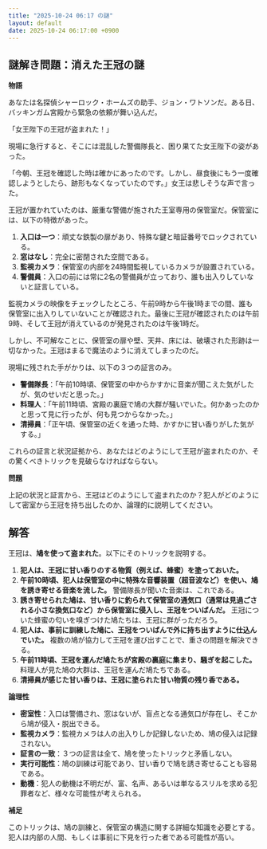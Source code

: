 ```yaml
---
title: "2025-10-24 06:17 の謎"
layout: default
date: 2025-10-24 06:17:00 +0900
---
```

## 謎解き問題：消えた王冠の謎

**物語**

あなたは名探偵シャーロック・ホームズの助手、ジョン・ワトソンだ。ある日、バッキンガム宮殿から緊急の依頼が舞い込んだ。

「女王陛下の王冠が盗まれた！」

現場に急行すると、そこには混乱した警備隊長と、困り果てた女王陛下の姿があった。

「今朝、王冠を確認した時は確かにあったのです。しかし、昼食後にもう一度確認しようとしたら、跡形もなくなっていたのです。」女王は悲しそうな声で言った。

王冠が置かれていたのは、厳重な警備が施された王室専用の保管室だ。保管室には、以下の特徴があった。

1.  **入口は一つ**：頑丈な鉄製の扉があり、特殊な鍵と暗証番号でロックされている。
2.  **窓はなし**：完全に密閉された空間である。
3.  **監視カメラ**：保管室の内部を24時間監視しているカメラが設置されている。
4.  **警備員**：入口の前には常に2名の警備員が立っており、誰も出入りしていないと証言している。

監視カメラの映像をチェックしたところ、午前9時から午後1時までの間、誰も保管室に出入りしていないことが確認された。最後に王冠が確認されたのは午前9時、そして王冠が消えているのが発見されたのは午後1時だ。

しかし、不可解なことに、保管室の扉や壁、天井、床には、破壊された形跡は一切なかった。王冠はまるで魔法のように消えてしまったのだ。

現場に残された手がかりは、以下の３つの証言のみ。

*   **警備隊長**：「午前10時頃、保管室の中からかすかに音楽が聞こえた気がしたが、気のせいだと思った。」
*   **料理人**：「午前11時頃、宮殿の裏庭で鳩の大群が騒いでいた。何かあったのかと思って見に行ったが、何も見つからなかった。」
*   **清掃員**：「正午頃、保管室の近くを通った時、かすかに甘い香りがした気がする。」

これらの証言と状況証拠から、あなたはどのようにして王冠が盗まれたのか、その驚くべきトリックを見破らなければならない。

**問題**

上記の状況と証言から、王冠はどのようにして盗まれたのか？犯人がどのようにして密室から王冠を持ち出したのか、論理的に説明してください。

## 解答

王冠は、**鳩を使って盗まれた**。以下にそのトリックを説明する。

1.  **犯人は、王冠に甘い香りのする物質（例えば、蜂蜜）を塗っておいた。**
2.  **午前10時頃、犯人は保管室の中に特殊な音響装置（超音波など）を使い、鳩を誘き寄せる音楽を流した。** 警備隊長が聞いた音楽は、これである。
3.  **誘き寄せられた鳩は、甘い香りに釣られて保管室の通気口（通常は見過ごされる小さな換気口など）から保管室に侵入し、王冠をついばんだ。** 王冠についた蜂蜜の匂いを嗅ぎつけた鳩たちは、王冠に群がっただろう。
4.  **犯人は、事前に訓練した鳩に、王冠をついばんで外に持ち出すように仕込んでいた。** 複数の鳩が協力して王冠を運び出すことで、重さの問題を解決できる。
5.  **午前11時頃、王冠を運んだ鳩たちが宮殿の裏庭に集まり、騒ぎを起こした。** 料理人が見た鳩の大群は、王冠を運んだ鳩たちである。
6.  **清掃員が感じた甘い香りは、王冠に塗られた甘い物質の残り香である。**

**論理性**

*   **密室性**：入口は警備され、窓はないが、盲点となる通気口が存在し、そこから鳩が侵入・脱出できる。
*   **監視カメラ**：監視カメラは人の出入りしか記録しないため、鳩の侵入は記録されない。
*   **証言の一致**：３つの証言は全て、鳩を使ったトリックと矛盾しない。
*   **実行可能性**：鳩の訓練は可能であり、甘い香りで鳩を誘き寄せることも容易である。
*   **動機**：犯人の動機は不明だが、富、名声、あるいは単なるスリルを求める犯罪者など、様々な可能性が考えられる。

**補足**

このトリックは、鳩の訓練と、保管室の構造に関する詳細な知識を必要とする。犯人は内部の人間、もしくは事前に下見を行った者である可能性が高い。
